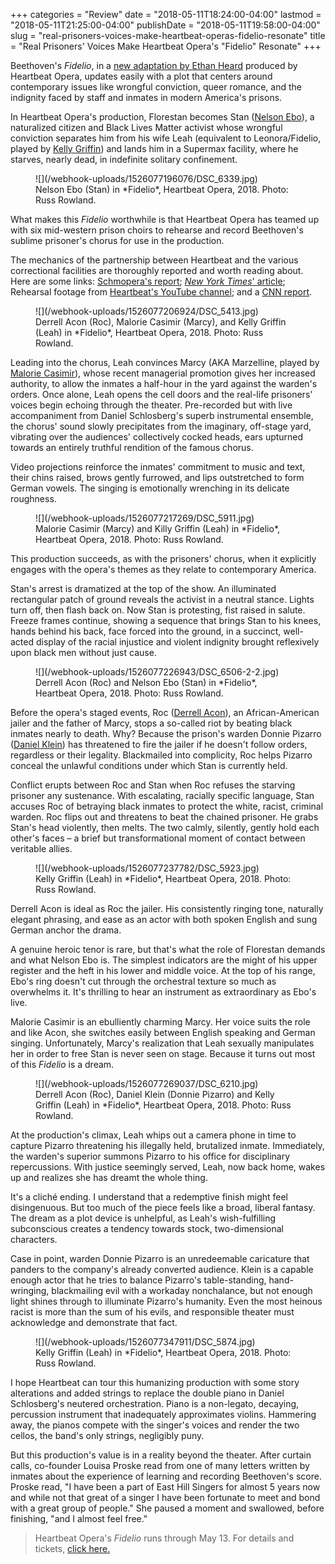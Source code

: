 +++
categories = "Review"
date = "2018-05-11T18:24:00-04:00"
lastmod = "2018-05-11T21:25:00-04:00"
publishDate = "2018-05-11T19:58:00-04:00"
slug = "real-prisoners-voices-make-heartbeat-operas-fidelio-resonate"
title = "Real Prisoners&#039; Voices Make Heartbeat Opera&#039;s &quot;Fidelio&quot; Resonate"
+++

Beethoven's *Fidelio*, in a [new adaptation by Ethan Heard](/fidelio-still-political-in-2018/) produced by Heartbeat Opera, updates easily with a plot that centers around contemporary issues like wrongful conviction, queer romance, and the indignity faced by staff and inmates in modern America's prisons.
 
In Heartbeat Opera's production, Florestan becomes Stan ([Nelson Ebo](/talking-with-singers-nelson-ebo/)), a naturalized citizen and Black Lives Matter activist whose wrongful conviction separates him from his wife Leah (equivalent to Leonora/Fidelio, played by [Kelly Griffin](/scene/people/kelly-griffin/)) and lands him in a Supermax facility, where he starves, nearly dead, in indefinite solitary confinement.

<figure data-type="image">
![](/webhook-uploads/1526077196076/DSC_6339.jpg)
<figcaption>Nelson Ebo (Stan) in *Fidelio*, Heartbeat Opera, 2018. Photo: Russ Rowland.</figcaption>
</figure>
 
What makes this *Fidelio* worthwhile is that Heartbeat Opera has teamed up with six mid-western prison choirs to rehearse and record Beethoven's sublime prisoner's chorus for use in the production.
 
The mechanics of the partnership between Heartbeat and the various correctional facilities are thoroughly reported and worth reading about. Here are some links: [Schmopera's report](/fidelio-still-political-in-2018/); [*New York Times*' article](https://www.nytimes.com/2018/05/04/arts/music/beethoven-opera-fidelio.html); Rehearsal footage from [Heartbeat's YouTube channel](https://www.youtube.com/watch?v=J_ipFPVLUS8); and a [CNN report](https://www.cnn.com/2018/03/23/us/prisoners-beethoven-opera-trnd/index.html).

<figure data-type="image">
![](/webhook-uploads/1526077206924/DSC_5413.jpg)
<figcaption>Derrell Acon (Roc), Malorie Casimir (Marcy), and Kelly Griffin (Leah) in *Fidelio*, Heartbeat Opera, 2018. Photo: Russ Rowland.</figcaption>
</figure>
 
Leading into the chorus, Leah convinces Marcy (AKA Marzelline, played by [Malorie Casimir](/scene/people/malorie-casimir/)), whose recent managerial promotion gives her increased authority, to allow the inmates a half-hour in the yard against the warden's orders. Once alone, Leah opens the cell doors and the real-life prisoners' voices begin echoing through the theater. Pre-recorded but with live accompaniment from Daniel Schlosberg's superb instrumental ensemble, the chorus' sound slowly precipitates from the imaginary, off-stage yard, vibrating over the audiences' collectively cocked heads, ears upturned towards an entirely truthful rendition of the famous chorus.

Video projections reinforce the inmates' commitment to music and text, their chins raised, brows gently furrowed, and lips outstretched to form German vowels. The singing is emotionally wrenching in its delicate roughness.

<figure data-type="image">
![](/webhook-uploads/1526077217269/DSC_5911.jpg)
<figcaption>Malorie Casimir (Marcy) and Killy Griffin (Leah) in *Fidelio*, Heartbeat Opera, 2018. Photo: Russ Rowland.</figcaption>
</figure>

This production succeeds, as with the prisoners' chorus, when it explicitly engages with the opera's themes as they relate to contemporary America.
 
Stan's arrest is dramatized at the top of the show. An illuminated rectangular patch of ground reveals the activist in a neutral stance. Lights turn off, then flash back on. Now Stan is protesting, fist raised in salute. Freeze frames continue, showing a sequence that brings Stan to his knees, hands behind his back, face forced into the ground, in a succinct, well-acted display of the racial injustice and violent indignity brought reflexively upon black men without just cause.

<figure data-type="image">
![](/webhook-uploads/1526077226943/DSC_6506-2-2.jpg)
<figcaption>Derrell Acon (Roc) and Nelson Ebo (Stan) in *Fidelio*, Heartbeat Opera, 2018. Photo: Russ Rowland.</figcaption>
</figure>
 
Before the opera's staged events, Roc ([Derrell Acon](/scene/people/derrell-acon/)), an African-American jailer and the father of Marcy, stops a so-called riot by beating black inmates nearly to death. Why? Because the prison's warden Donnie Pizarro ([Daniel Klein](/scene/people/donnie-pizarro/)) has threatened to fire the jailer if he doesn't follow orders, regardless or their legality. Blackmailed into complicity, Roc helps Pizarro conceal the unlawful conditions under which Stan is currently held.
 
Conflict erupts between Roc and Stan when Roc refuses the starving prisoner any sustenance. With escalating, racially specific language, Stan accuses Roc of betraying black inmates to protect the white, racist, criminal warden. Roc flips out and threatens to beat the chained prisoner. He grabs Stan's head violently, then melts. The two calmly, silently, gently hold each other's faces – a brief but transformational moment of contact between veritable allies.

<figure data-type="image">
![](/webhook-uploads/1526077237782/DSC_5923.jpg)
<figcaption>Kelly Griffin (Leah) in *Fidelio*, Heartbeat Opera, 2018. Photo: Russ Rowland.</figcaption>
</figure>
 
Derrell Acon is ideal as Roc the jailer. His consistently ringing tone, naturally elegant phrasing, and ease as an actor with both spoken English and sung German anchor the drama.
 
A genuine heroic tenor is rare, but that's what the role of Florestan demands and what Nelson Ebo is. The simplest indicators are the might of his upper register and the heft in his lower and middle voice. At the top of his range, Ebo's ring doesn't cut through the orchestral texture so much as overwhelms it. It's thrilling to hear an instrument as extraordinary as Ebo's live.

Malorie Casimir is an ebulliently charming Marcy. Her voice suits the role and like Acon, she switches easily between English speaking and German singing. Unfortunately, Marcy's realization that Leah sexually manipulates her in order to free Stan is never seen on stage. Because it turns out most of this *Fidelio* is a dream.

<figure data-type="image">
![](/webhook-uploads/1526077269037/DSC_6210.jpg)
<figcaption>Derrell Acon (Roc), Daniel Klein (Donnie Pizarro) and Kelly Griffin (Leah) in *Fidelio*, Heartbeat Opera, 2018. Photo: Russ Rowland.</figcaption>
</figure>
 
At the production's climax, Leah whips out a camera phone in time to capture Pizarro threatening his illegally held, brutalized inmate. Immediately, the warden's superior summons Pizarro to his office for disciplinary repercussions. With justice seemingly served, Leah, now back home, wakes up and realizes she has dreamt the whole thing.

It's a cliché ending. I understand that a redemptive finish might feel disingenuous. But too much of the piece feels like a broad, liberal fantasy. The dream as a plot device is unhelpful, as Leah's wish-fulfilling subconscious creates a tendency towards stock, two-dimensional characters.
 
Case in point, warden Donnie Pizarro is an unredeemable caricature that panders to the company's already converted audience. Klein is a capable enough actor that he tries to balance Pizarro's table-standing, hand-wringing, blackmailing evil with a workaday nonchalance, but not enough light shines through to illuminate Pizarro's humanity. Even the most heinous racist is more than the sum of his evils, and responsible theater must acknowledge and demonstrate that fact.

<figure data-type="image">
![](/webhook-uploads/1526077347911/DSC_5874.jpg)
<figcaption>Kelly Griffin (Leah) in *Fidelio*, Heartbeat Opera, 2018. Photo: Russ Rowland.</figcaption>
</figure>

I hope Heartbeat can tour this humanizing production with some story alterations and added strings to replace the double piano in Daniel Schlosberg's neutered orchestration. Piano is a non-legato, decaying, percussion instrument that inadequately approximates violins. Hammering away, the pianos compete with the singer's voices and render the two cellos, the band's only strings, negligibly puny.
 
But this production's value is in a reality beyond the theater. After curtain calls, co-founder Louisa Proske read from one of many letters written by inmates about the experience of learning and recording Beethoven's score. Proske read, "I have been a part of East Hill Singers for almost 5 years now and while not that great of a singer I have been fortunate to meet and bond with a great group of people." She paused a moment and swallowed, before finishing, "and I almost feel free."

>Heartbeat Opera's *Fidelio* runs through May 13. For details and tickets, [click here.](http://www.heartbeatopera.org/fidelio/)
